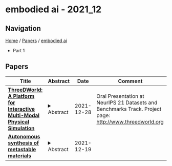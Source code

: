 # embodied ai - 2021_12

## Navigation

[Home](https://lixin97.github.io/arXivRadar) / [Papers](https://lixin97.github.io/arXivRadar/papers) / [embodied ai](https://lixin97.github.io/arXivRadar/papers/embodied_ai)

- Part 1

## Papers

| **Title** | **Abstract** | **Date** | **Comment** |
| --- | --- | --- | --- |
| **[ThreeDWorld: A Platform for Interactive Multi-Modal Physical Simulation](http://arxiv.org/abs/2007.04954v2)** | <details><summary>Abstract</summary>We introduce ThreeDWorld (TDW), a platform for interactive multi-modal physical simulation. TDW enables simulation of high-fidelity sensory data and physical interactions between mobile agents and objects in rich 3D environments. Unique properties include: real-time near-photo-realistic image rendering; a library of objects and environments, and routines for their customization; generative procedures for efficiently building classes of new environments; high-fidelity audio rendering; realistic physical interactions for a variety of material types, including cloths, liquid, and deformable objects; customizable agents that embody AI agents; and support for human interactions with VR devices. TDW's API enables multiple agents to interact within a simulation and returns a range of sensor and physics data representing the state of the world. We present initial experiments enabled by TDW in emerging research directions in computer vision, machine learning, and cognitive science, including multi-modal physical scene understanding, physical dynamics predictions, multi-agent interactions, models that learn like a child, and attention studies in humans and neural networks.</details> | 2021-12-28 | Oral Presentation at NeurIPS 21 Datasets and Benchmarks Track. Project page: http://www.threedworld.org |
| **[Autonomous synthesis of metastable materials](http://arxiv.org/abs/2101.07385v2)** | <details><summary>Abstract</summary>Autonomous experimentation enabled by artificial intelligence (AI) offers a new paradigm for accelerating scientific discovery. Non-equilibrium materials synthesis is emblematic of complex, resource-intensive experimentation whose acceleration would be a watershed for materials discovery and development. The mapping of non-equilibrium synthesis phase diagrams has recently been accelerated via high throughput experimentation but still limits materials research because the parameter space is too vast to be exhaustively explored. We demonstrate accelerated synthesis and exploration of metastable materials through hierarchical autonomous experimentation governed by the Scientific Autonomous Reasoning Agent (SARA). SARA integrates robotic materials synthesis and characterization along with a hierarchy of AI methods that efficiently reveal the structure of processing phase diagrams. SARA designs lateral gradient laser spike annealing (lg-LSA) experiments for parallel materials synthesis and employs optical spectroscopy to rapidly identify phase transitions. Efficient exploration of the multi-dimensional parameter space is achieved with nested active learning (AL) cycles built upon advanced machine learning models that incorporate the underlying physics of the experiments as well as end-to-end uncertainty quantification. With this, and the coordination of AL at multiple scales, SARA embodies AI harnessing of complex scientific tasks. We demonstrate its performance by autonomously mapping synthesis phase boundaries for the Bi$_2$O$_3$ system, leading to orders-of-magnitude acceleration in establishment of a synthesis phase diagram that includes conditions for kinetically stabilizing $\delta$-Bi$_2$O$_3$ at room temperature, a critical development for electrochemical technologies such as solid oxide fuel cells.</details> | 2021-12-19 |  |
